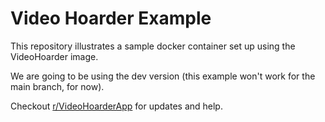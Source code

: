 # Video Hoarder Example
This repository illustrates a sample docker container set up using the VideoHoarder image.

We are going to be using the dev version (this example won't work for the main branch, for now).

Checkout [r/VideoHoarderApp](https://www.reddit.com/r/VideoHoarderApp) for updates and help.
